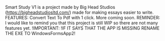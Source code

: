 Smart Study V1 is a project made by Big Head Studios (https://bigheadstudiosltd.com/) made for
making essays easier to write.
FEATURES:
Convert Text To Pdf with 1 click.
More coming soon.
REMINDER:
I would like to remind you that this project is still WIP so there are not many features yet.
!IMPORTANT:
!IF IT SAYS THAT THE APP IS MISSING RENAME THE EXE TO
WindowsFormsApp2!
